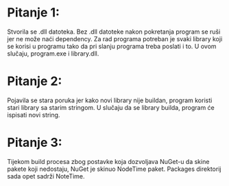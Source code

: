 # Pitanje 1:
Stvorila se .dll datoteka.
Bez .dll datoteke nakon pokretanja program se ruši jer ne može naći dependency.
Za rad programa potreban je svaki library koji se korisi u programu tako da pri slanju programa treba poslati i to. U ovom slučaju, program.exe i library.dll.

# Pitanje 2:
Pojavila se stara poruka jer kako novi library nije buildan, program koristi stari library sa starim stringom.
U slučaju da se library builda, program će ispisati novi string.

# Pitanje 3:
Tijekom build procesa zbog postavke koja dozvoljava NuGet-u da skine pakete koji nedostaju, NuGet je skinuo NodeTime paket.
Packages direktorij sada opet sadrži NoteTime.

